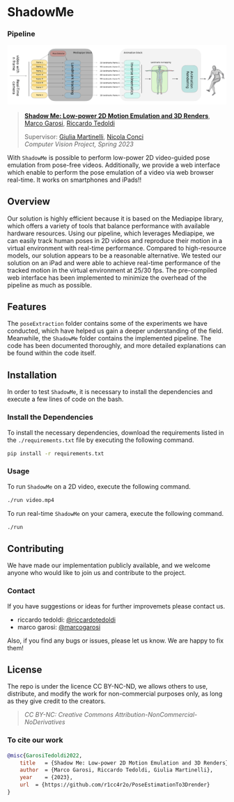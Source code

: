 # ShadowMe

### Pipeline
![pipeline](poseExtraction/img/pipeline.png)



> [**Shadow Me: Low-power 2D Motion Emulation and 3D Renders**](https://github.com/404/),            
> [Marco Garosi](https://www.instagram.com/marco_garosi/), [Riccardo Tedoldi](https://www.instagram.com/riccardotedoldi/)
>
> Supervisor: [Giulia Martinelli](https://www4.unitn.it/du/it/Persona/PER0202241/Didattica), [Nicola Conci](https://scholar.google.it/citations?user=mR1GK28AAAAJ&hl=it)   
> *Computer Vision Project, Spring 2023* 


With `ShadowMe` is possible to perform low-power 2D video-guided pose emulation from pose-free videos. Additionally, we provide a web interface which enable to perform the pose emulation of a video via web browser real-time. It works on smartphones and iPads!!

## Overview
Our solution is highly efficient because it is based on the Mediapipe library, which offers a variety of tools that balance performance with available hardware resources. Using our pipeline, which leverages Mediapipe, we can easily track human poses in 2D videos and reproduce their motion in a virtual environment with real-time performance. Compared to high-resource models, our solution appears to be a reasonable alternative. We tested our solution on an iPad and were able to achieve real-time performance of the tracked motion in the virtual environment at 25/30 fps. The pre-compiled web interface has been implemented to minimize the overhead of the pipeline as much as possible.
## Features
The `poseExtraction` folder contains some of the experiments we have conducted, which have helped us gain a deeper understanding of the field. Meanwhile, the `ShadowMe` folder contains the implemented pipeline. The code has been documented thoroughly, and more detailed explanations can be found within the code itself.
## Installation
In order to test `ShadowMe`, it is necessary to install the dependencies and execute a few lines of code on the bash.
### Install the Dependencies

To install the necessary dependencies, download the requirements listed in the `./requirements.txt` file by executing the following command.

```bash
pip install -r requirements.txt
```

### Usage

To run `ShadowMe` on a 2D video, execute the following command.
```bash
./run video.mp4
```
To run real-time `ShadowMe` on your camera, execute the following command.

```bash
./run
```

## Contributing

We have made our implementation publicly available, and we welcome anyone who would like to join us and contribute to the project.
### Contact
If you have suggestions or ideas for further improvemets please contact us.
- riccardo tedoldi: [@riccardotedoldi](https://www.instagram.com/riccardotedoldi/)
- marco garosi: [@marcogarosi](https://www.instagram.com/marco_garosi/)

Also, if you find any bugs or issues, please let us know. We are happy to fix them!

## License
The repo is under the licence CC BY-NC-ND, we allows others to use, distribute, and modify the work for non-commercial purposes only, as long as they give credit to the creators.

> *CC BY-NC: Creative Commons Attribution-NonCommercial-NoDerivatives* 
### To cite our work
```bibtex
@misc{GarosiTedoldi2022,
    title   = {Shadow Me: Low-power 2D Motion Emulation and 3D Renders},
    author  = {Marco Garosi, Riccardo Tedoldi, Giulia Martinelli},
    year    = {2023},
    url  = {https://github.com/r1cc4r2o/PoseEstimationTo3Drender}
}
```
